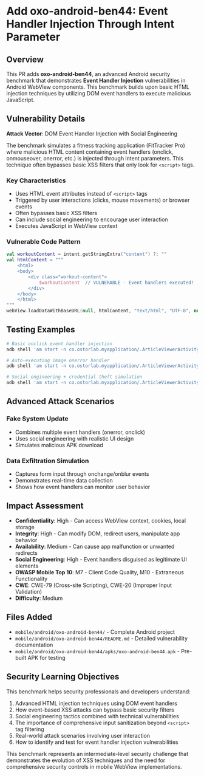 # Add oxo-android-ben44: Event Handler Injection Through Intent Parameter

## Overview

This PR adds **oxo-android-ben44**, an advanced Android security benchmark that demonstrates **Event Handler Injection** vulnerabilities in Android WebView components. This benchmark builds upon basic HTML injection techniques by utilizing DOM event handlers to execute malicious JavaScript.

## Vulnerability Details

**Attack Vector**: DOM Event Handler Injection with Social Engineering

The benchmark simulates a fitness tracking application (FitTracker Pro) where malicious HTML content containing event handlers (onclick, onmouseover, onerror, etc.) is injected through intent parameters. This technique often bypasses basic XSS filters that only look for `<script>` tags.

### Key Characteristics
- Uses HTML event attributes instead of `<script>` tags
- Triggered by user interactions (clicks, mouse movements) or browser events
- Often bypasses basic XSS filters
- Can include social engineering to encourage user interaction
- Executes JavaScript in WebView context

### Vulnerable Code Pattern
```kotlin
val workoutContent = intent.getStringExtra("content") ?: ""
val htmlContent = """
    <html>
    <body>
        <div class="workout-content">
            $workoutContent  // VULNERABLE - Event handlers executed!
        </div>
    </body>
    </html>
"""
webView.loadDataWithBaseURL(null, htmlContent, "text/html", "UTF-8", null)
```

## Testing Examples

```bash
# Basic onclick event handler injection
adb shell 'am start -n co.ostorlab.myapplication/.ArticleViewerActivity -e title "Click Attack" -e content "<button onclick=\"alert(\"Event Handler Injection!\");\">Click me!</button>"'

# Auto-executing image onerror handler
adb shell 'am start -n co.ostorlab.myapplication/.ArticleViewerActivity -e title "Auto Execute" -e content "<img src=\"invalid\" onerror=\"alert(\"Automatic execution!\");\">"'

# Social engineering + credential theft simulation
adb shell 'am start -n co.ostorlab.myapplication/.ArticleViewerActivity -e title "Security Alert" -e content "<div style=\"background:#ff4444;color:white;padding:15px;\"><h2>🚨 SECURITY ALERT</h2><p>Click to secure account:</p><button onclick=\"alert(\"Credentials stolen!\");\">SECURE ACCOUNT</button></div>"'
```

## Advanced Attack Scenarios

### Fake System Update
- Combines multiple event handlers (onerror, onclick)
- Uses social engineering with realistic UI design
- Simulates malicious APK download

### Data Exfiltration Simulation  
- Captures form input through onchange/onblur events
- Demonstrates real-time data collection
- Shows how event handlers can monitor user behavior

## Impact Assessment

- **Confidentiality**: High - Can access WebView context, cookies, local storage
- **Integrity**: High - Can modify DOM, redirect users, manipulate app behavior
- **Availability**: Medium - Can cause app malfunction or unwanted redirects
- **Social Engineering**: High - Event handlers disguised as legitimate UI elements
- **OWASP Mobile Top 10**: M7 - Client Code Quality, M10 - Extraneous Functionality
- **CWE**: CWE-79 (Cross-site Scripting), CWE-20 (Improper Input Validation)
- **Difficulty**: Medium

## Files Added

- `mobile/android/oxo-android-ben44/` - Complete Android project
- `mobile/android/oxo-android-ben44/README.md` - Detailed vulnerability documentation
- `mobile/android/oxo-android-ben44/apks/oxo-android-ben44.apk` - Pre-built APK for testing

## Security Learning Objectives

This benchmark helps security professionals and developers understand:

1. Advanced HTML injection techniques using DOM event handlers
2. How event-based XSS attacks can bypass basic security filters
3. Social engineering tactics combined with technical vulnerabilities
4. The importance of comprehensive input sanitization beyond `<script>` tag filtering
5. Real-world attack scenarios involving user interaction
6. How to identify and test for event handler injection vulnerabilities

This benchmark represents an intermediate-level security challenge that demonstrates the evolution of XSS techniques and the need for comprehensive security controls in mobile WebView implementations.
